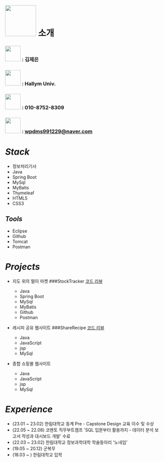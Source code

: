 # <img src="https://github.com/jeeunKim/jeeunKim/assets/115774268/9ba6d7f8-1083-47a2-be4a-98ef8bb82cbc"  width="100" height="100"/> <span style="font-size:100%">소개</span>

### <img src="https://github.com/jeeunKim/jeeunKim/assets/115774268/4cd70609-5085-400e-a8cf-3f6f667cc7b2"  width="50" height="50"/>  : 김제은
### <img src="https://github.com/jeeunKim/jeeunKim/assets/115774268/d1afb32b-57c1-46e8-bfcc-b08c4f7ca256"  width="50" height="50"/> : Hallym Univ.
### <img src="https://github.com/jeeunKim/jeeunKim/assets/115774268/35b98154-65aa-49a1-bc74-a2ce6de64b96"  width="50" height="50"/> : 010-8752-8309 
### <img src="https://github.com/jeeunKim/jeeunKim/assets/115774268/dfe018d6-e75f-4d7a-b556-30841ae90fb8"  width="50" height="50"/>  : wpdms991229@naver.com



# *Stack*
 - 정보처리기사                       
 - Java                               
 - Spring Boot
 - MySql
 - MyBatis
 - Thymeleaf
 - HTML5
 - CSS3
   
## *Tools*
 - Eclipse
 - Github
 - Tomcat
 - Postman

   
# *Projects* 


  - 지도 위의 떨이 마켓 ###StockTracker [코드 리뷰](https://github.com/jeeunKim/StockTracker/tree/main/capstone/src/main/java/hello/capstone)
    - Java
    - Spring Boot
    - MySql
    - MyBatis
    - Github
    - Postman
      
 - 레시피 공유 웹사이트 ###ShareRecipe [코드 리뷰](https://github.com/jeeunKim/2023-1-Recipe-Web)
    - Java
    - JavaScript
    - jsp
    - MySql
      
 - 종합 쇼핑몰 웹사이트
    - Java
    - JavaScript
    - jsp
    - MySql 


# *Experience*

 - (23.01 ~ 23.02) 한림대학교 동계 Pre - Capstone Design 교육 이수 및 수상
 - (22.05 ~ 22.08) 코멘토 직무부트캠프 'SQL 입문부터 활용까지 - 데이터 분석 보고서 작성과 대시보드 개발' 수료
 - (22.03 ~ 23.02) 한림대학교 정보과학대학 학술동아리 '노네임'
 - (19.05 ~ 20.12) 군복무
 - (18.03 ~ ) 한림대학교 입학



 

